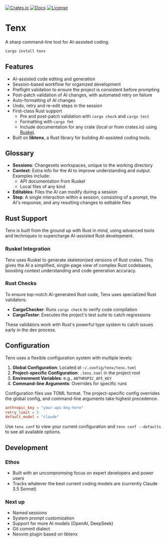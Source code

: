 [![Crates.io](https://img.shields.io/crates/v/tenx.svg)](https://crates.io/crates/tenx)
[![Docs](https://docs.rs/tenx/badge.svg)](https://docs.rs/tenx)
[![License](https://img.shields.io/badge/license-MIT-blue.svg)](https://opensource.org/licenses/MIT)

# Tenx

A sharp command-line tool for AI-assisted coding.

```bash
cargo install tenx
```


## Features

- AI-assisted code editing and generation
- Session-based workflow for organized development
- Preflight validation to ensure the project is consistent before prompting
- Post-patch validation of AI changes, with automated retry on failure
- Auto-formatting of AI changes
- Undo, retry and re-edit steps in the session
- First-class Rust support
    - Pre and post-patch validation with `cargo check` and `cargo test`
    - Formatting with `cargo fmt`
    - Include documentation for any crate (local or from crates.io)
      using [Ruskel](https://github.com/cortesi/ruskel).
- Built on **libtenx**, a Rust library for building AI-assisted coding tools.


## Glossary

- **Sessions**: Changesets workspaces, unique to the working directory
- **Context**: Extra info for the AI to improve understanding and output.
  Examples include:
  - API documentation from Ruskel
  - Local files of any kind
- **Editables**: Files the AI can modify during a session
- **Step**: A single interaction within a session, consisting of a prompt, the
  AI's response, and any resulting changes to editable files


## Rust Support

Tenx is built from the ground up with Rust in mind, using advanced tools and
techniques to supercharge AI-assisted Rust development.


### Ruskel Integration

Tenx uses Ruskel to generate skeletonized versions of Rust crates. This gives
the AI a simplified, single-page view of complex Rust codebases, boosting
context understanding and code generation accuracy.

### Rust Checks

To ensure top-notch AI-generated Rust code, Tenx uses specialized Rust
validators:

- **CargoChecker**: Runs `cargo check` to verify code compilation
- **CargoTester**: Executes the project's test suite to catch regressions

These validators work with Rust's powerful type system to catch issues early in
the dev process.

## Configuration

Tenx uses a flexible configuration system with multiple levels:

1. **Global Configuration**: Located at `~/.config/tenx/tenx.toml`
2. **Project-specific Configuration**: `.tenx.toml` in the project root
3. **Environment Variables**: e.g., `ANTHROPIC_API_KEY`
4. **Command-line Arguments**: Overrides for specific runs

Configuration files use TOML format. The project-specific config overrides the
global config, and command-line arguments take highest precedence.

```toml
anthropic_key = "your-api-key-here"
retry_limit = 5
default_model = "claude"
```

Use `tenx conf` to view your current configuration and `tenx conf --defaults` to see all available options.


## Development

### Ethos

- Built with an uncompromsing focus on expert developers and power users
- Tracks whatever the best current coding models are (currently Claude 3.5 Sonnet)

### Next up

- Named sessions
- System prompt customization
- Support for more AI models (OpenAI, DeepSeek)
- Git commit dialect
- Neovim plugin based on libtenx

